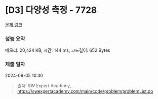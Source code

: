 # [D3] 다양성 측정 - 7728 

[문제 링크](https://swexpertacademy.com/main/code/problem/problemDetail.do?contestProbId=AWq40NEKLyADFARG) 

### 성능 요약

메모리: 20,424 KB, 시간: 144 ms, 코드길이: 652 Bytes

### 제출 일자

2024-09-05 10:30



> 출처: SW Expert Academy, https://swexpertacademy.com/main/code/problem/problemList.do
